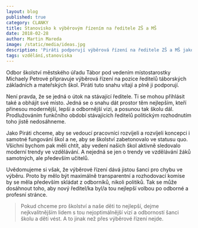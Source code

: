 ```yaml
---
layout: blog
published: true
category: CLANKY
title: Stanovisko k výběrovým řízením na ředitele ZŠ a MŠ
date: 2018-02-28
author: Martin Mareda
image: /static/media/ideas.jpg
description: 'Piráti podporují výběrová řízení na ředitele ZŠ a MŠ jako nástroj, který přinese modernější, lepší a odbornější vizi, která posune školy dál.'
tags: vzdělání,stanoviska
---
```



Odbor školství městského úřadu Tábor pod vedením místostarostky Michaely Petrové připravuje výběrová řízení na pozice ředitelů táborských základních a mateřských škol.
Piráti tuto snahu vítají a plně ji podporují.

Není pravda, že se jedná o útok na stávající ředitele.
Ti se mohou přihlásit také a obhájit své místo.
Jedná se o snahu dát prostor těm nejlepším, kteří přinesou modernější, lepší a odbornější vizi, a posunou tak školu dál.
Prodlužováním funkčního období stávajících ředitelů politickým rozhodnutím toho jistě nedosáhneme.

Jako Piráti chceme, aby se vedoucí pracovníci rozvíjeli a rozvíjeli koncepci i samotné fungování škol a ne, aby se školství zabetonovalo ve statusu quo.
Všichni bychom pak měli chtít, aby vedení našich škol aktivně sledovalo moderní trendy ve vzdělávání.
A nejedná se jen o trendy ve vzdělávání žáků samotných, ale především učitelů.

Uvědomujeme si však, že výběrové řízení dává jistou šanci pro chybu ve výběru.
Proto by mělo být maximálně transparentní a rozhodovací komise by se měla především skládat z odborníků, nikoli politiků.
Tak se může dosáhnout toho, aby nový ředitel/ka byl/a tou nejlepší volbou po odborné a profesní stránce.

> Pokud chceme pro školství a naše děti to nejlepší, dejme nejkvalitnějším lidem s tou nejoptimálnější vizí a odborností šanci školu a děti vést. A to jinak než přes výběrové řízení nejde.
